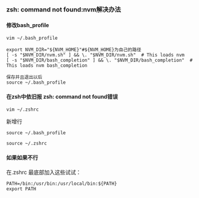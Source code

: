 ### zsh: command not found:nvm解决办法

#### 修改bash_profile
```shell
vim ~/.bash_profile
```
```shell
export NVM_DIR="${NVM_HOME}"#${NVM_HOME}为自己的路径
[ -s "$NVM_DIR/nvm.sh" ] && \. "$NVM_DIR/nvm.sh"  # This loads nvm
[ -s "$NVM_DIR/bash_completion" ] && \. "$NVM_DIR/bash_completion"  # This loads nvm bash_completion
```
```shell
保存并且退出以后
source ~/.bash_profile
```

#### 在zsh中依旧报 zsh: command not found错误
```shell
vim ~/.zshrc
```
新增行
```shell
source ~/.bash_profile
```
```shell
source ~/.zshrc
```

#### 如果如果不行

在.zshrc 最底部加入这些试试：
```shell
PATH=/bin:/usr/bin:/usr/local/bin:${PATH}
export PATH
```